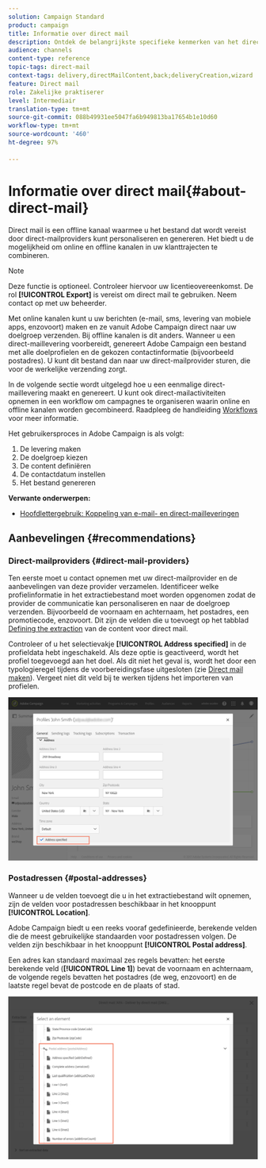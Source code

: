 ```yaml
---
solution: Campaign Standard
product: campaign
title: Informatie over direct mail
description: Ontdek de belangrijkste specifieke kenmerken van het direct-mailkanaal in Adobe Campaign.
audience: channels
content-type: reference
topic-tags: direct-mail
context-tags: delivery,directMailContent,back;deliveryCreation,wizard
feature: Direct mail
role: Zakelijke praktiserer
level: Intermediair
translation-type: tm+mt
source-git-commit: 088b49931ee5047fa6b949813ba17654b1e10d60
workflow-type: tm+mt
source-wordcount: '460'
ht-degree: 97%

---
```



# Informatie over direct mail{#about-direct-mail}

Direct mail is een offline kanaal waarmee u het bestand dat wordt vereist door direct-mailproviders kunt personaliseren en genereren. Het biedt u de mogelijkheid om online en offline kanalen in uw klanttrajecten te combineren.

>[!NOTE]
>
>Deze functie is optioneel. Controleer hiervoor uw licentieovereenkomst. De rol **[!UICONTROL Export]** is vereist om direct mail te gebruiken. Neem contact op met uw beheerder.

Met online kanalen kunt u uw berichten (e-mail, sms, levering van mobiele apps, enzovoort) maken en ze vanuit Adobe Campaign direct naar uw doelgroep verzenden. Bij offline kanalen is dit anders. Wanneer u een direct-maillevering voorbereidt, genereert Adobe Campaign een bestand met alle doelprofielen en de gekozen contactinformatie (bijvoorbeeld postadres). U kunt dit bestand dan naar uw direct-mailprovider sturen, die voor de werkelijke verzending zorgt.

In de volgende sectie wordt uitgelegd hoe u een eenmalige direct-maillevering maakt en genereert. U kunt ook direct-mailactiviteiten opnemen in een workflow om campagnes te organiseren waarin online en offline kanalen worden gecombineerd. Raadpleeg de handleiding [Workflows](../../automating/using/get-started-workflows.md) voor meer informatie.

Het gebruikersproces in Adobe Campaign is als volgt:

1. De levering maken
1. De doelgroep kiezen
1. De content definiëren
1. De contactdatum instellen
1. Het bestand genereren

**Verwante onderwerpen:**

* [Hoofdlettergebruik: Koppeling van e-mail- en direct-mailleveringen](../../automating/using/coupling-email-direct-mail.md)

## Aanbevelingen {#recommendations}

### Direct-mailproviders {#direct-mail-providers}

Ten eerste moet u contact opnemen met uw direct-mailprovider en de aanbevelingen van deze provider verzamelen. Identificeer welke profielinformatie in het extractiebestand moet worden opgenomen zodat de provider de communicatie kan personaliseren en naar de doelgroep verzenden. Bijvoorbeeld de voornaam en achternaam, het postadres, een promotiecode, enzovoort. Dit zijn de velden die u toevoegt op het tabblad [Defining the extraction](../../channels/using/defining-the-direct-mail-content.md#defining-the-extraction) van de content voor direct mail.

Controleer of u het selectievakje **[!UICONTROL Address specified]** in de profieldata hebt ingeschakeld. Als deze optie is geactiveerd, wordt het profiel toegevoegd aan het doel. Als dit niet het geval is, wordt het door een typologieregel tijdens de voorbereidingsfase uitgesloten (zie [Direct mail maken](../../channels/using/creating-the-direct-mail.md)). Vergeet niet dit veld bij te werken tijdens het importeren van profielen.

![](assets/direct_mail_22.png)

### Postadressen {#postal-addresses}

Wanneer u de velden toevoegt die u in het extractiebestand wilt opnemen, zijn de velden voor postadressen beschikbaar in het knooppunt **[!UICONTROL Location]**.

Adobe Campaign biedt u een reeks vooraf gedefinieerde, berekende velden die de meest gebruikelijke standaarden voor postadressen volgen. De velden zijn beschikbaar in het knooppunt **[!UICONTROL Postal address]**.

Een adres kan standaard maximaal zes regels bevatten: het eerste berekende veld (**[!UICONTROL Line 1]**) bevat de voornaam en achternaam, de volgende regels bevatten het postadres (de weg, enzovoort) en de laatste regel bevat de postcode en de plaats of stad.

![](assets/direct_mail_23.png)
